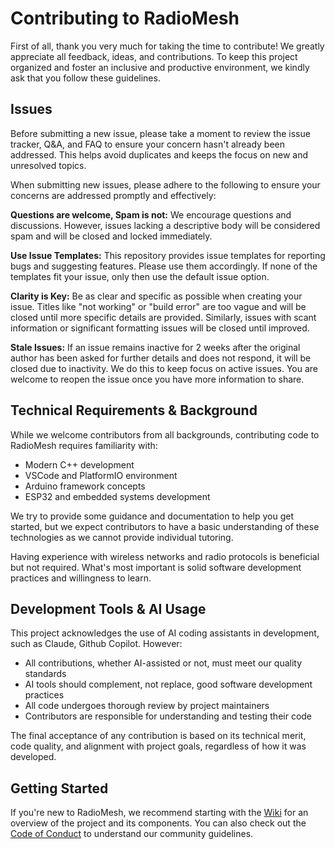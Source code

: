# Contributing to RadioMesh
First of all, thank you very much for taking the time to contribute! We greatly appreciate all feedback, ideas, and contributions. To keep this project organized and foster an inclusive and productive environment, we kindly ask that you follow these guidelines.

## Issues
Before submitting a new issue, please take a moment to review the issue tracker, Q&A, and FAQ to ensure your concern hasn't already been addressed. This helps avoid duplicates and keeps the focus on new and unresolved topics.

When submitting new issues, please adhere to the following to ensure your concerns are addressed promptly and effectively:

**Questions are welcome, Spam is not:**
We encourage questions and discussions. However, issues lacking a descriptive body will be considered spam and will be closed and locked immediately.

**Use Issue Templates:**
This repository provides issue templates for reporting bugs and suggesting features. Please use them accordingly. If none of the templates fit your issue, only then use the default issue option.

**Clarity is Key:** Be as clear and specific as possible when creating your issue. Titles like "not working" or "build error" are too vague and will be closed until more specific details are provided. Similarly, issues with scant information or significant formatting issues will be closed until improved.

**Stale Issues:** If an issue remains inactive for 2 weeks after the original author has been asked for further details and does not respond, it will be closed due to inactivity. We do this to keep focus on active issues. You are welcome to reopen the issue once you have more information to share.

## Technical Requirements & Background

While we welcome contributors from all backgrounds, contributing code to RadioMesh requires familiarity with:

- Modern C++ development
- VSCode and PlatformIO environment
- Arduino framework concepts
- ESP32 and embedded systems development

We try to provide some guidance and documentation to help you get started, but we expect contributors to have a basic understanding of these technologies as we cannot provide individual tutoring.

Having experience with wireless networks and radio protocols is beneficial but not required. What's most important is solid software development practices and willingness to learn.

## Development Tools & AI Usage

This project acknowledges the use of AI coding assistants in development, such as Claude, Github Copilot. However:

- All contributions, whether AI-assisted or not, must meet our quality standards
- AI tools should complement, not replace, good software development practices
- All code undergoes thorough review by project maintainers
- Contributors are responsible for understanding and testing their code

The final acceptance of any contribution is based on its technical merit, code quality, and alignment with project goals, regardless of how it was developed.

## Getting Started

If you're new to RadioMesh, we recommend starting with the [Wiki](GettingStarted.md) for an overview of the project and its components. You can also check out the [Code of Conduct](CODE_OF_CONDUCT.md) to understand our community guidelines.
